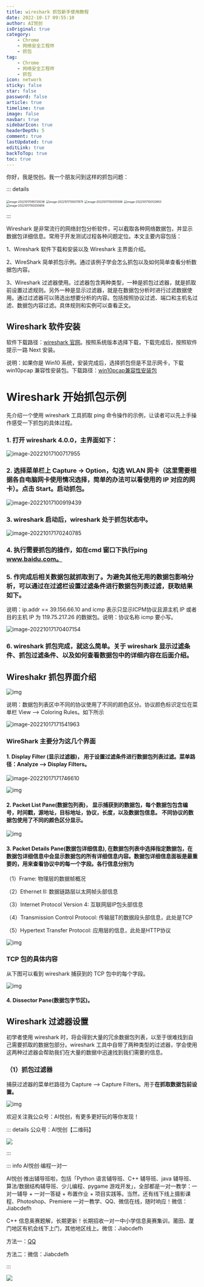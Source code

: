 ```yaml
---
title: wireshark 抓包新手使用教程
date: 2022-10-17 09:55:10
author: AI悦创
isOriginal: true
category: 
    - Chrome
    - 网络安全工程师
    - 抓包
tag:
    - Chrome
    - 网络安全工程师
    - 抓包
icon: network
sticky: false
star: false
password: false
article: true
timeline: true
image: false
navbar: true
sidebarIcon: true
headerDepth: 5
comment: true
lastUpdated: true
editLink: true
backToTop: true
toc: true
---
```


你好，我是悦创。我一个朋友问到这样的抓包问题：

::: details

<img src="./23.assets/image-20221017095720036.png" alt="image-20221017095720036" style="zoom: 50%;" />

<img src="./23.assets/image-20221017100017875.png" alt="image-20221017100017875" style="zoom: 50%;" />

<img src="./23.assets/image-20221017100055586.png" alt="image-20221017100055586" style="zoom:50%;" />

<img src="./23.assets/image-20221017100120953.png" alt="image-20221017100120953" style="zoom:50%;" />

<img src="./23.assets/image-20221017100200658.png" alt="image-20221017100200658" style="zoom:50%;" />

:::

Wireshark 是非常流行的网络封包分析软件，可以截取各种网络数据包，并显示数据包详细信息。常用于开发测试过程各种问题定位。本文主要内容包括：

 1、Wireshark 软件下载和安装以及 Wireshark 主界面介绍。

 2、WireShark 简单抓包示例。通过该例子学会怎么抓包以及如何简单查看分析数据包内容。

 3、Wireshark 过滤器使用。过滤器包含两种类型，一种是抓包过滤器，就是抓取前设置过滤规则。另外一种是显示过滤器，就是在数据包分析时进行过滤数据使用。通过过滤器可以筛选出想要分析的内容。包括按照协议过滤、端口和主机名过滤、数据包内容过滤。具体规则和实例可以查看正文。

## Wireshark 软件安装

 软件下载路径：[wireshark 官网](https://www.wireshark.org/)。按照系统版本选择下载，下载完成后，按照软件提示一路 Next 安装。

 说明：如果你是 Win10 系统，安装完成后，选择抓包但是不显示网卡，下载 win10pcap 兼容性安装包。下载路径：[win10pcap兼容性安装包](http://www.win10pcap.org/download/)

# **Wireshark 开始抓包示例**

  先介绍一个使用 wireshark 工具抓取 ping 命令操作的示例，让读者可以先上手操作感受一下抓包的具体过程。

### 1. 打开 wireshark 4.0.0，主界面如下：

![image-20221017100717955](./23.assets/image-20221017100717955.png)

### 2. 选择菜单栏上 Capture -> Option，勾选 WLAN 网卡（这里需要根据各自电脑网卡使用情况选择，简单的办法可以看使用的 IP 对应的网卡）。点击 Start。启动抓包。

![image-20221017100919439](./23.assets/image-20221017100919439.png)

### 3. wireshark 启动后，wireshark 处于抓包状态中。

![image-20221017170240785](./23.assets/image-20221017170240785.png)

### 4. 执行需要抓包的操作，如在cmd 窗口下执行ping www.baidu.com。

### 5. 作完成后相关数据包就抓取到了。为避免其他无用的数据包影响分析，可以通过在过滤栏设置过滤条件进行数据包列表过滤，获取结果如下。

说明：ip.addr == 39.156.66.10 and icmp 表示只显示ICPM协议且源主机 IP 或者目的主机 IP 为 119.75.217.26 的数据包。说明：协议名称 icmp 要小写。

![image-20221017170407154](./23.assets/image-20221017170407154.png)

### 6. wireshark 抓包完成，就这么简单。关于 wireshark 显示过滤条件、抓包过滤条件、以及如何查看数据包中的详细内容在后面介绍。

## Wireshakr 抓包界面介绍

![img](./23.assets/774327-20181216083953866-9796212.png)

说明：数据包列表区中不同的协议使用了不同的颜色区分。协议颜色标识定位在菜单栏 View --> Coloring Rules。如下所示

![image-20221017171541963](./23.assets/image-20221017171541963.png)

### WireShark 主要分为这几个界面

#### 1. Display Filter (显示过滤器)， 用于设置过滤条件进行数据包列表过滤。菜单路径：Analyze --> Display Filters。

![image-20221017171746610](./23.assets/image-20221017171746610.png)

![img](./23.assets/774327-20181216161033619-451281242.png)

#### 2. Packet List Pane(数据包列表)， 显示捕获到的数据包，每个数据包包含编号，时间戳，源地址，目标地址，协议，长度，以及数据包信息。 不同协议的数据包使用了不同的颜色区分显示。

![img](./23.assets/774327-20181216161154412-766346180.png)

#### 3. Packet Details Pane(数据包详细信息), 在数据包列表中选择指定数据包，在数据包详细信息中会显示数据包的所有详细信息内容。数据包详细信息面板是最重要的，用来查看协议中的每一个字段。各行信息分别为

 （1）Frame:  物理层的数据帧概况

 （2）Ethernet II: 数据链路层以太网帧头部信息

 （3）Internet Protocol Version 4: 互联网层IP包头部信息

 （4）Transmission Control Protocol: 传输层T的数据段头部信息，此处是TCP

 （5）Hypertext Transfer Protocol: 应用层的信息，此处是HTTP协议

![img](./23.assets/2013050217125736394.png)

### TCP 包的具体内容

 从下图可以看到 wireshark 捕获到的 TCP 包中的每个字段。

![img](./23.assets/2013050217125787134.png)

#### 4. Dissector Pane(数据包字节区)。

## Wireshark 过滤器设置

初学者使用 wireshark 时，将会得到大量的冗余数据包列表，以至于很难找到自己需要抓取的数据包部分。wireshark 工具中自带了两种类型的过滤器，学会使用这两种过滤器会帮助我们在大量的数据中迅速找到我们需要的信息。

### （1）抓包过滤器

  捕获过滤器的菜单栏路径为 Capture --> Capture Filters。用于**在抓取数据包前设置。**

![img](./23.assets/774327-20181216161942199-694292737.png)









欢迎关注我公众号：AI悦创，有更多更好玩的等你发现！

::: details 公众号：AI悦创【二维码】

![](/gzh.jpg)

:::

::: info AI悦创·编程一对一

AI悦创·推出辅导班啦，包括「Python 语言辅导班、C++ 辅导班、java 辅导班、算法/数据结构辅导班、少儿编程、pygame 游戏开发」，全部都是一对一教学：一对一辅导 + 一对一答疑 + 布置作业 + 项目实践等。当然，还有线下线上摄影课程、Photoshop、Premiere 一对一教学、QQ、微信在线，随时响应！微信：Jiabcdefh

C++ 信息奥赛题解，长期更新！长期招收一对一中小学信息奥赛集训，莆田、厦门地区有机会线下上门，其他地区线上。微信：Jiabcdefh

方法一：[QQ](http://wpa.qq.com/msgrd?v=3&uin=1432803776&site=qq&menu=yes)

方法二：微信：Jiabcdefh

:::

![](/zsxq.jpg)
